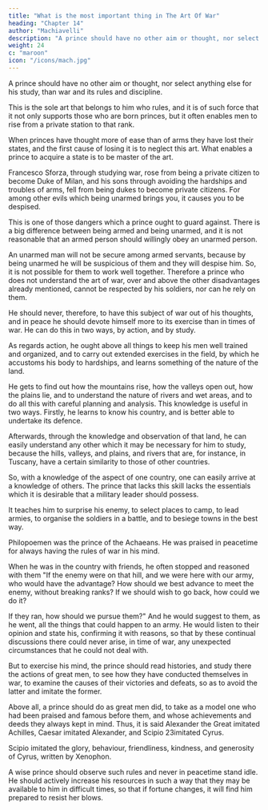 ```yaml
---
title: "What is the most important thing in The Art Of War"
heading: "Chapter 14"
author: "Machiavelli"
description: "A prince should have no other aim or thought, nor select anything else for his study, than war and its rules and discipline"
weight: 24
c: "maroon"
icon: "/icons/mach.jpg"
---
```





A prince should have no other aim or thought, nor select anything else for his study, than war and its rules and discipline. 

This is the sole art that belongs to him who rules, and it is of such force that it not
only supports those who are born princes, but it often enables men to rise from a private station to that rank. 

When princes have thought more of ease than of arms they have lost their states, and the first cause of losing it is to neglect this art. What enables a prince to acquire a state is to be master of the art. 

Francesco Sforza, through studying war, rose from being a private citizen to become Duke of
Milan, and his sons through avoiding the hardships and troubles of arms, fell from being dukes to become private citizens. For among other evils which being unarmed brings you, it causes you to be despised.

This is one of those dangers which a prince ought to guard against. There is a big difference between being armed and being unarmed, and it is not reasonable that an armed person should willingly obey an unarmed person. 

An unarmed man will not be secure among armed servants, because by being unarmed he will be suspicious of them and they will despise him. So, it is not possible for them to work well together. Therefore a prince who does not understand the art of war, over and above the other
disadvantages already mentioned, cannot be respected by his soldiers, nor can he rely on them. 

He should never, therefore, to have this subject of war out of his thoughts, and in peace he should devote himself more to its exercise than in times of war. He can do this in two ways, by action, and by study.

As regards action, he ought above all things to keep his men well trained and organized, and to carry out extended exercises in the field, by which he accustoms his body to hardships, and learns something of the nature of the land. 

He gets to find out how the mountains rise, how the valleys open out, how the plains lie, and to understand the nature of rivers and wet areas, and to do all this with careful planning and analysis. This knowledge is useful in two ways. Firstly, he learns to know his country, and is better able to undertake its defence. 

Afterwards, through the knowledge and observation of that land, he can easily understand any other which it may be necessary for him to study, because the hills, valleys, and plains, and rivers that are, for instance, in Tuscany, have a certain similarity to those of other countries.

So, with a knowledge of the aspect of one country, one can easily arrive at a knowledge of others. The prince that lacks this skill lacks the essentials which it is desirable that a military leader should possess. 

It teaches him to surprise his enemy, to select places to camp, to lead armies, to organise the soldiers in a battle, and to besiege towns in the best way.

Philopoemen was the prince of the Achaeans. He was praised in peacetime for always having the rules of war in his mind. 

When he was in the country with friends, he often stopped and reasoned with them "If the enemy were on that hill, and we were here with our army, who would have the advantage? How should we best advance to meet the enemy, without breaking ranks? If we should wish to go back, how could we do it? 

If they ran, how should we pursue them?" And he would suggest to them, as he went, all the things that could happen to an army. He would listen to their opinion and state his, confirming it with reasons, so that by these continual discussions there could never arise, in time of war, any unexpected circumstances that he could not deal with.

But to exercise his mind, the prince should read histories, and study there the actions of great men, to see how they have conducted themselves in war, to examine the causes of their victories and defeats, so as to avoid the latter and imitate the former. 

Above all, a prince should do as great men did, to take as a model one who had been praised and famous before them, and whose achievements and deeds they always kept in mind. Thus, it is said Alexander the Great imitated Achilles, Caesar imitated Alexander, and Scipio 23imitated Cyrus. 

Scipio imitated the glory, behaviour, friendliness, kindness, and generosity of Cyrus, written by Xenophon. 

A wise prince should observe such rules and never in peacetime stand idle. He should actively increase his resources in such a way that they may be available to him in difficult times, so that if fortune changes, it will find him prepared to resist her blows.
